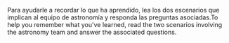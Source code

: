 <span data-ttu-id="8253e-101">Para ayudarle a recordar lo que ha aprendido, lea los dos escenarios que implican al equipo de astronomía y responda las preguntas asociadas.</span><span class="sxs-lookup"><span data-stu-id="8253e-101">To help you remember what you've learned, read the two scenarios involving the astronomy team and answer the associated questions.</span></span>